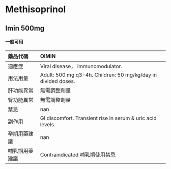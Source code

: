 # Methisoprinol

## Imin 500mg

#### 一般可用

| 藥品代碼       | OIMIN                                                         |
|:---------------|:--------------------------------------------------------------|
| 適應症         | Viral disease， immunomodulator.                              |
| 用法用量       | Adult: 500 mg q3-4h. Children: 50 mg/kg/day in divided doses. |
| 肝功能異常     | 無需調整劑量                                                  |
| 腎功能異常     | 無需調整劑量                                                  |
| 禁忌           | nan                                                           |
| 副作用         | GI discomfort. Transient rise in serum & uric acid levels.    |
| 孕期用藥建議   | nan                                                           |
| 哺乳期用藥建議 | Contraindicated 哺乳期使用禁忌                                |

